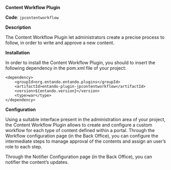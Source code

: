 **Content Workflow Plugin**

**Code**: ```jpcontentworkflow```

**Description**

The Content Workflow Plugin let administrators create a precise process to follow, in order to write and approve a new content.

**Installation**

In order to install the Content Workflow Plugin, you should to insert the following dependency in the pom.xml file of your project:

```
<dependency>
    <groupId>org.entando.entando.plugins</groupId>
    <artifactId>entando-plugin-jpcontentworkflow</artifactId>
    <version>${entando.version}</version>
    <type>war</type>
</dependency>
```

**Configuration**

Using a suitable interface present in the administration area of your project, the Content Workflow Plugin allows to create and configure a custom workflow for each type of content defined within a portal.
Through the Workflow configuration page (in the Back Office), you can configure the intermediate steps to manage approval of the contents and assign an user’s role to each step.

Through the Notifier Configuration page (in the Back Office), you can notifier the content’s updates. 
